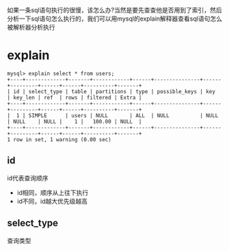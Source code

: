 如果一条sql语句执行的很慢，该怎么办?当然是要先查查他是否用到了索引，然后分析一下sql语句怎么执行的，我们可以用mysql的explain解释器查看sql语句怎么被解析器分析执行

# explain
```
mysql> explain select * from users;
+----+-------------+-------+------------+------+---------------+------+---------+------+------+----------+-------+
| id | select_type | table | partitions | type | possible_keys | key  | key_len | ref  | rows | filtered | Extra |
+----+-------------+-------+------------+------+---------------+------+---------+------+------+----------+-------+
|  1 | SIMPLE      | users | NULL       | ALL  | NULL          | NULL | NULL    | NULL |    1 |   100.00 | NULL  |
+----+-------------+-------+------------+------+---------------+------+---------+------+------+----------+-------+
1 row in set, 1 warning (0.00 sec)
```

## id
id代表查询顺序
- id相同，顺序从上往下执行
- id不同，id越大优先级越高

## select_type
查询类型

